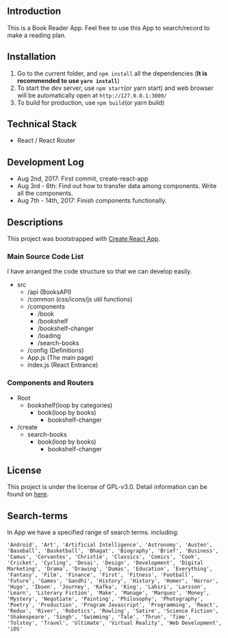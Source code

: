 ## Introduction

This is a Book Reader App. Feel free to use this App to search/record to make a reading plan.

## Installation

1. Go to the current folder, and `npm install` all the dependencies (**It is recommended to use `yarn install`**)
2. To start the dev server, use `npm start`(or yarn start) and web browser will be automatically open at `http://127.0.0.1:3000/`
3. To build for production, use `npm build`(or yarn build)

## Technical Stack

* React /  React Router

## Development Log

* Aug 2nd, 2017: First commit, create-react-app
* Aug 3rd - 6th: Find out how to transfer data among components. Write all the components.
* Aug 7th - 14th, 2017: Finish components functionally.

## Descriptions

This project was bootstrapped with [Create React App](https://github.com/facebookincubator/create-react-app).

### Main Source Code List

I have arranged the code structure so that we can develop easily.

- src
  * /api (BooksAPI)
  * /common (css/icons/js util functions)
  * /components
    - /book
    - /bookshelf
    - /bookshelf-changer
    - /loading
    - /search-books
  * /config (Definitions)
  * App.js (The main page)
  * index.js (React Entrance)

### Components and Routers

- Root
  - bookshelf(loop by categories)
    - book(loop by books)
      - bookshelf-changer
- /create
  - search-books
    - book(loop by books)
      - bookshelf-changer

## License

This project is under the license of GPL-v3.0. Detail information can be found on [here](https://www.gnu.org/licenses/gpl-3.0.en.html).

## Search-terms

In App we have a specified range of search terms. including: 

    'Android', 'Art', 'Artificial Intelligence', 'Astronomy', 'Austen', 'Baseball', 'Basketball', 'Bhagat', 'Biography', 'Brief', 'Business', 'Camus', 'Cervantes', 'Christie', 'Classics', 'Comics', 'Cook', 'Cricket', 'Cycling', 'Desai', 'Design', 'Development', 'Digital Marketing', 'Drama', 'Drawing', 'Dumas', 'Education', 'Everything', 'Fantasy', 'Film', 'Finance', 'First', 'Fitness', 'Football', 'Future', 'Games', 'Gandhi', 'History', 'History', 'Homer', 'Horror', 'Hugo', 'Ibsen', 'Journey', 'Kafka', 'King', 'Lahiri', 'Larsson', 'Learn', 'Literary Fiction', 'Make', 'Manage', 'Marquez', 'Money', 'Mystery', 'Negotiate', 'Painting', 'Philosophy', 'Photography', 'Poetry', 'Production', 'Program Javascript', 'Programming', 'React', 'Redux', 'River', 'Robotics', 'Rowling', 'Satire', 'Science Fiction', 'Shakespeare', 'Singh', 'Swimming', 'Tale', 'Thrun', 'Time', 'Tolstoy', 'Travel', 'Ultimate', 'Virtual Reality', 'Web Development', 'iOS'

